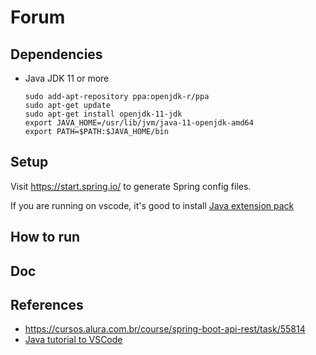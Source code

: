 # Forum

## Dependencies
* Java JDK 11 or more
    ```
    sudo add-apt-repository ppa:openjdk-r/ppa
    sudo apt-get update
    sudo apt-get install openjdk-11-jdk
    export JAVA_HOME=/usr/lib/jvm/java-11-openjdk-amd64
    export PATH=$PATH:$JAVA_HOME/bin
    ```

## Setup

Visit https://start.spring.io/ to generate Spring config files.

If you are running on vscode, it's good to install [Java extension pack](vscode:extension/vscjava.vscode-java-pack)

## How to run

## Doc

## References

* https://cursos.alura.com.br/course/spring-boot-api-rest/task/55814
* [Java tutorial to VSCode](https://code.visualstudio.com/docs/java/java-tutorial)